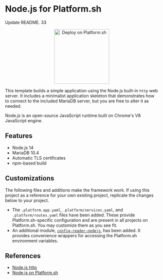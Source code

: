 # Node.js for Platform.sh

Update README. 33

<p align="center">
<a href="https://console.platform.sh/projects/create-project?template=https://raw.githubusercontent.com/platformsh/template-builder/master/templates/nodejs/.platform.template.yaml&utm_content=nodejs&utm_source=github&utm_medium=button&utm_campaign=deploy_on_platform">
    <img src="https://platform.sh/images/deploy/lg-blue.svg" alt="Deploy on Platform.sh" width="180px" />
</a>
</p>

This template builds a simple application using the Node.js built-in `http` web server. It includes a minimalist application skeleton that demonstrates how to connect to the included MariaDB server, but you are free to alter it as needed.

Node.js is an open-source JavaScript runtime built on Chrome's V8 JavaScript engine.

## Features

* Node.js 14
* MariaDB 10.4
* Automatic TLS certificates
* npm-based build

## Customizations

The following files and additions make the framework work.  If using this project as a reference for your own existing project, replicate the changes below to your project.

* The `.platform.app.yaml`, `.platform/services.yaml`, and `.platform/routes.yaml` files have been added.  These provide Platform.sh-specific configuration and are present in all projects on Platform.sh.  You may customize them as you see fit.
* An additional module, [`config-reader-nodejs`](https://github.com/platformsh/config-reader-nodejs), has been added.  It provides convenience wrappers for accessing the Platform.sh environment variables.

## References

* [Node.js http](https://nodejs.org/api/http.html#http_http)
* [Node.js on Platform.sh](https://docs.platform.sh/languages/nodejs.html)
